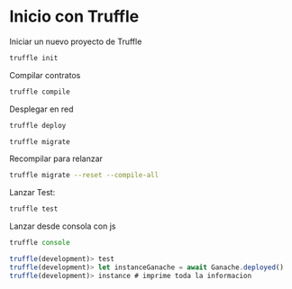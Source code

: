 # Inicio con Truffle

Iniciar un nuevo proyecto de Truffle

```bash
truffle init
```

Compilar contratos

```bash
truffle compile
```

Desplegar en red

```bash
truffle deploy

truffle migrate
```

Recompilar para relanzar

```bash
truffle migrate --reset --compile-all
```

Lanzar Test:

```bash
truffle test
```

Lanzar desde consola con js

```JavasCript
truffle console

truffle(development)> test
truffle(development)> let instanceGanache = await Ganache.deployed()
truffle(development)> instance # imprime toda la informacion
```
